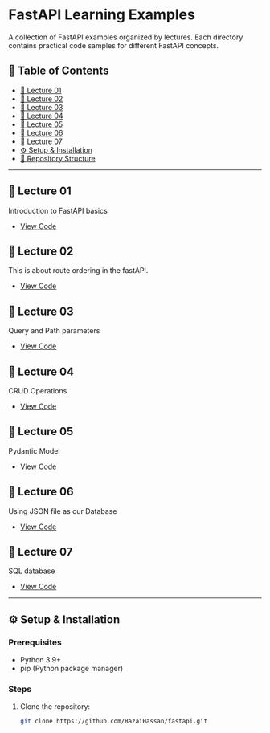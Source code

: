 # FastAPI Learning Examples

A collection of FastAPI examples organized by lectures. Each directory contains practical code samples for different FastAPI concepts.

## 📌 Table of Contents
- [🚀 Lecture 01](#-lecture-01)
- [🚀 Lecture 02](#-lecture-02)
- [🚀 Lecture 03](#-lecture-03)
- [🚀 Lecture 04](#-lecture-04)
- [🚀 Lecture 05](#-lecture-05)
- [🚀 Lecture 06](#-lecture-06)
- [🚀 Lecture 07](#-lecture-07)
- [⚙️ Setup & Installation](#️-setup--installation)
- [📂 Repository Structure](#-repository-structure)

---

## 🚀 Lecture 01
Introduction to FastAPI basics
- [View Code](lect_01/)

## 🚀 Lecture 02
This is about route ordering in the fastAPI.
- [View Code](lect_02/)

## 🚀 Lecture 03
Query and Path parameters
- [View Code](lect_03/)

## 🚀 Lecture 04
CRUD Operations
- [View Code](lect_04/)

## 🚀 Lecture 05
Pydantic Model
- [View Code](lect_05/)

## 🚀 Lecture 06
Using JSON file as our Database
- [View Code](lect_06/)

## 🚀 Lecture 07
SQL database
- [View Code](lect_07/)
---

## ⚙️ Setup & Installation

### Prerequisites
- Python 3.9+
- pip (Python package manager)

### Steps
1. Clone the repository:
   ```bash
   git clone https://github.com/BazaiHassan/fastapi.git
   
